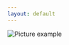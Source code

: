 ```yaml
---
layout: default
---
```

![Picture example](https://github.com/kvartirnik/website/blob/gh-pages/images/kvartirnik_photos/28.jpg)

